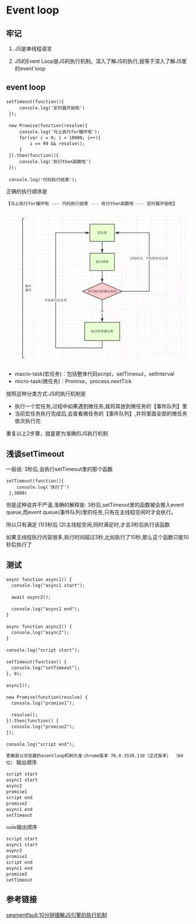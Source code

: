 # Event loop
## 牢记

1. JS是单线程语言

2. JS的Event Loop是JS的执行机制。深入了解JS的执行,就等于深入了解JS里的event loop
## event loop


```
setTimeout(function(){
     console.log('定时器开始啦')
 });

 new Promise(function(resolve){
     console.log('马上执行for循环啦');
     for(var i = 0; i < 10000; i++){
         i == 99 && resolve();
     }
 }).then(function(){
     console.log('执行then函数啦')
 });

 console.log('代码执行结束');
```
正确的执行顺序是
```
【马上执行for循环啦 --- 代码执行结束 --- 执行then函数啦 --- 定时器开始啦】
```

  ![event loop](./event_loop.png)

- macro-task(宏任务)：包括整体代码script，setTimeout，setInterval
- micro-task(微任务)：Promise，process.nextTick

按照这种分类方式:JS的执行机制是

- 执行一个宏任务,过程中如果遇到微任务,就将其放到微任务的【事件队列】里
- 当前宏任务执行完成后,会查看微任务的【事件队列】,并将里面全部的微任务依次执行完

重复以上2步骤，就是更为准确的JS执行机制

## 浅谈setTimeout
一般说: 3秒后,会执行setTimeout里的那个函数
```
setTimeout(function(){
    console.log('执行了')
 },3000)
```
但是这种说并不严谨,准确的解释是: 3秒后,setTimeout里的函数被会推入event queue,而event queue(事件队列)里的任务,只有在主线程空闲时才会执行。

所以只有满足 (1)3秒后 (2)主线程空闲,同时满足时,才会3秒后执行该函数

如果主线程执行内容很多,执行时间超过3秒,比如执行了10秒,那么这个函数只能10秒后执行了

## 测试
```
async function async1() {
  console.log("async1 start");

  await async2();

  console.log("async1 end");
}

async function async2() {
  console.log("async2");
}

console.log("script start");

setTimeout(function() {
  console.log("setTimeout");
}, 0);

async1();

new Promise(function(resolve) {
  console.log("promise1");

  resolve();
}).then(function() {
  console.log("promise2");
});

console.log("script end");
```
`答案是以浏览器的eventloop机制为准`
`chrome版本 70.0.3538.110（正式版本） （64 位）`
输出顺序
```
script start
async1 start
async2
promise1
script end
promise2
async1 end
setTimeout
```
`node`输出顺序
```
script start
async1 start
async2
promise1
script end
async1 end
promise2
setTimeout
```
## 参考链接
[segmentfault,10分钟理解JS引擎的执行机制](https://segmentfault.com/a/1190000012806637)
